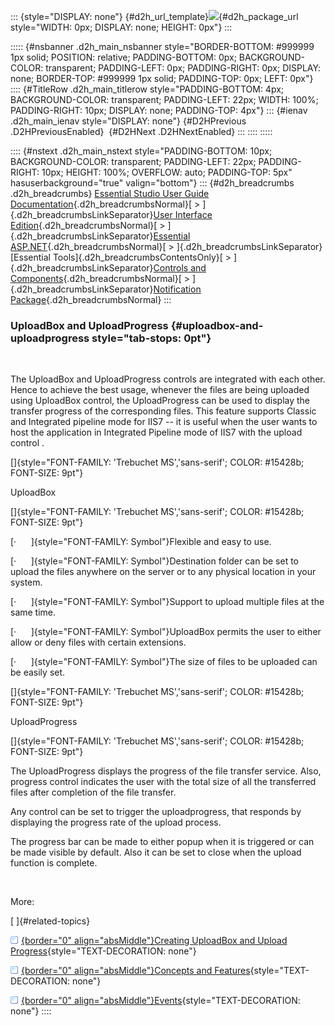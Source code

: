 ::: {style="DISPLAY: none"}
[](ms-xhelp:///?Id=d2h_url_template){#d2h_url_template}![](!package_url!){#d2h_package_url style="WIDTH: 0px; DISPLAY: none; HEIGHT: 0px"}
:::

::::: {#nsbanner .d2h_main_nsbanner style="BORDER-BOTTOM: #999999 1px solid; POSITION: relative; PADDING-BOTTOM: 0px; BACKGROUND-COLOR: transparent; PADDING-LEFT: 0px; PADDING-RIGHT: 0px; DISPLAY: none; BORDER-TOP: #999999 1px solid; PADDING-TOP: 0px; LEFT: 0px"}
:::: {#TitleRow .d2h_main_titlerow style="PADDING-BOTTOM: 4px; BACKGROUND-COLOR: transparent; PADDING-LEFT: 22px; WIDTH: 100%; PADDING-RIGHT: 10px; DISPLAY: none; PADDING-TOP: 4px"}
::: {#ienav .d2h_main_ienav style="DISPLAY: none"}
[](ms-xhelp:///?Id=f7cca01f-69bc-4531-8bb0-28dbbd017142){#D2HPrevious .D2HPreviousEnabled}  [](ms-xhelp:///?Id=014e4dc8-6bde-4ba3-bf6f-a3cffefdf344){#D2HNext .D2HNextEnabled}
:::
::::
:::::

:::: {#nstext .d2h_main_nstext style="PADDING-BOTTOM: 10px; BACKGROUND-COLOR: transparent; PADDING-LEFT: 22px; PADDING-RIGHT: 10px; HEIGHT: 100%; OVERFLOW: auto; PADDING-TOP: 5px" hasuserbackground="true" valign="bottom"}
::: {#d2h_breadcrumbs .d2h_breadcrumbs}
[Essential Studio User Guide Documentation](ms-xhelp:///?Id=12457748-09e3-4d74-a240-8e049cedf030){.d2h_breadcrumbsNormal}[ \> ]{.d2h_breadcrumbsLinkSeparator}[User Interface Edition](ms-xhelp:///?Id=c29296b7-531c-413b-a0ec-488ca1f7f669){.d2h_breadcrumbsNormal}[ \> ]{.d2h_breadcrumbsLinkSeparator}[Essential ASP.NET](ms-xhelp:///?Id=25c35330-c127-4dad-9a92-ed79dc7261a6){.d2h_breadcrumbsNormal}[ \> ]{.d2h_breadcrumbsLinkSeparator}[Essential Tools]{.d2h_breadcrumbsContentsOnly}[ \> ]{.d2h_breadcrumbsLinkSeparator}[Controls and Components](ms-xhelp:///?Id=99dc3762-3a6c-4306-b62b-5aa347ed3105){.d2h_breadcrumbsNormal}[ \> ]{.d2h_breadcrumbsLinkSeparator}[Notification Package](ms-xhelp:///?Id=29371862-8248-4f92-80cc-129b797d975c){.d2h_breadcrumbsNormal}
:::

### UploadBox and UploadProgress {#uploadbox-and-uploadprogress style="tab-stops: 0pt"}

 

The UploadBox and UploadProgress controls are integrated with each other. Hence to achieve the best usage, whenever the files are being uploaded using UploadBox control, the UploadProgress can be used to display the transfer progress of the corresponding files. This feature supports Classic and Integrated pipeline mode for IIS7 -- it is useful when the user wants to host the application in Integrated Pipeline mode of IIS7 with the upload control . 

[]{style="FONT-FAMILY: 'Trebuchet MS','sans-serif'; COLOR: #15428b; FONT-SIZE: 9pt"} 

UploadBox

[]{style="FONT-FAMILY: 'Trebuchet MS','sans-serif'; COLOR: #15428b; FONT-SIZE: 9pt"} 

[·      ]{style="FONT-FAMILY: Symbol"}Flexible and easy to use.

[·      ]{style="FONT-FAMILY: Symbol"}Destination folder can be set to upload the files anywhere on the server or to any physical location in your system.

[·      ]{style="FONT-FAMILY: Symbol"}Support to upload multiple files at the same time.

[·      ]{style="FONT-FAMILY: Symbol"}UploadBox permits the user to either allow or deny files with certain extensions.

[·      ]{style="FONT-FAMILY: Symbol"}The size of files to be uploaded can be easily set.

[]{style="FONT-FAMILY: 'Trebuchet MS','sans-serif'; COLOR: #15428b; FONT-SIZE: 9pt"} 

UploadProgress

[]{style="FONT-FAMILY: 'Trebuchet MS','sans-serif'; COLOR: #15428b; FONT-SIZE: 9pt"} 

The UploadProgress displays the progress of the file transfer service. Also, progress control indicates the user with the total size of all the transferred files after completion of the file transfer.

Any control can be set to trigger the uploadprogress, that responds by displaying the progress rate of the upload process.

The progress bar can be made to either popup when it is triggered or can be made visible by default. Also it can be set to close when the upload function is complete.

 

More:

[ ]{#related-topics}

[![](button.gif){border="0" align="absMiddle"}Creating UploadBox and Upload Progress](ms-xhelp:///?Id=98dd4418-096b-4b43-a63e-f345f5079e27){style="TEXT-DECORATION: none"}

[![](button.gif){border="0" align="absMiddle"}Concepts and Features](ms-xhelp:///?Id=22ea7b72-6c03-4a29-904c-8490843ae7c4){style="TEXT-DECORATION: none"}

[![](button.gif){border="0" align="absMiddle"}Events](ms-xhelp:///?Id=5cb48c9e-8615-405d-9c99-b981af0dc423){style="TEXT-DECORATION: none"}
::::
